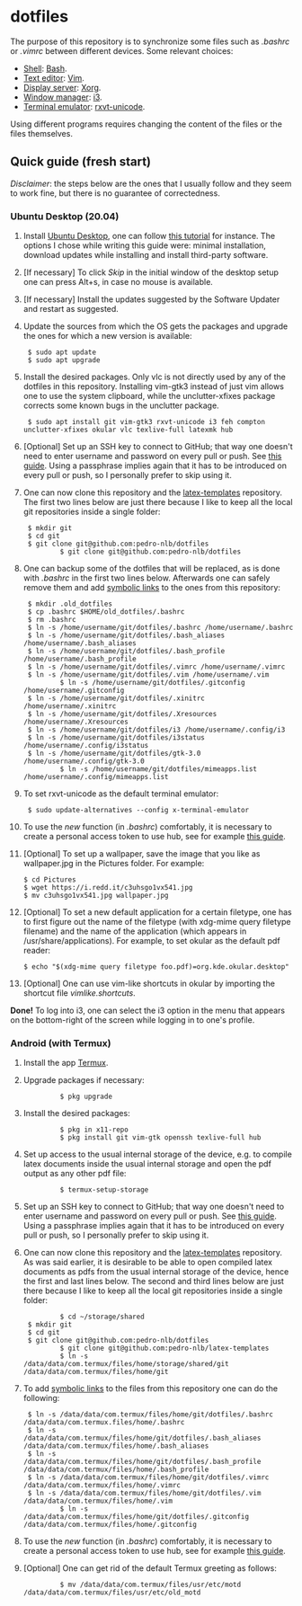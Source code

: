 # dotfiles

The purpose of this repository is to synchronize some files such as *.bashrc* or *.vimrc* between different devices. Some relevant choices:
- [Shell](https://wiki.archlinux.org/index.php/Command-line_shell): [Bash](https://wiki.archlinux.org/index.php/bash).
- [Text editor](https://en.wikipedia.org/wiki/Text_editor): [Vim](https://wiki.archlinux.org/index.php/vim).
- [Display server](https://en.wikipedia.org/wiki/Display_server): [Xorg](https://www.x.org/wiki/).
- [Window manager](https://wiki.archlinux.org/index.php/Window_manager): [i3](https://wiki.archlinux.org/index.php/I3).
- [Terminal emulator](https://en.wikipedia.org/wiki/Terminal_emulator): [rxvt-unicode](https://wiki.archlinux.org/index.php/rxvt-unicode).

Using different programs requires changing the content of the files or the files themselves.

## Quick guide (fresh start)

*Disclaimer*: the steps below are the ones that I usually follow and they seem to work fine, but there is no guarantee of correctedness.

### Ubuntu Desktop (20.04)

1. Install [Ubuntu Desktop](https://ubuntu.com/download/desktop), one can follow [this tutorial](https://ubuntu.com/tutorials/install-ubuntu-desktop#1-overview) for instance. The options I chose while writing this guide were: minimal installation, download updates while installing and install third-party software.

2. [If necessary] To click *Skip* in the initial window of the desktop setup one can press Alt+s, in case no mouse is available.

3. [If necessary] Install the updates suggested by the Software Updater and restart as suggested.

4. Update the sources from which the OS gets the packages and upgrade the ones for which a new version is available: 

        $ sudo apt update
        $ sudo apt upgrade

5. Install the desired packages. Only vlc is not directly used by any of the dotfiles in this repository. Installing vim-gtk3 instead of just vim allows one to use the system clipboard, while the unclutter-xfixes package corrects some known bugs in the unclutter package.

        $ sudo apt install git vim-gtk3 rxvt-unicode i3 feh compton unclutter-xfixes okular vlc texlive-full latexmk hub
       
6. [Optional] Set up an SSH key to connect to GitHub; that way one doesn't need to enter username and password on every pull or push. See [this guide](https://help.github.com/en/articles/connecting-to-github-with-ssh). Using a passphrase implies again that it has to be introduced on every pull or push, so I personally prefer to skip using it.

7. One can now clone this repository and the [latex-templates](https://github.com/pedro-nlb/latex-templates) repository. The first two lines below are just there because I like to keep all the local git repositories inside a single folder:

        $ mkdir git
        $ cd git
        $ git clone git@github.com:pedro-nlb/dotfiles
				$ git clone git@github.com:pedro-nlb/dotfiles

8. One can backup some of the dotfiles that will be replaced, as is done with *.bashrc* in the first two lines below. Afterwards one can safely remove them and add [symbolic links](https://en.wikipedia.org/wiki/Symbolic_link) to the ones from this repository:

        $ mkdir .old_dotfiles
        $ cp .bashrc $HOME/old_dotfiles/.bashrc
        $ rm .bashrc
        $ ln -s /home/username/git/dotfiles/.bashrc /home/username/.bashrc
        $ ln -s /home/username/git/dotfiles/.bash_aliases /home/username/.bash_aliases
        $ ln -s /home/username/git/dotfiles/.bash_profile /home/username/.bash_profile
        $ ln -s /home/username/git/dotfiles/.vimrc /home/username/.vimrc
        $ ln -s /home/username/git/dotfiles/.vim /home/username/.vim
				$ ln -s /home/username/git/dotfiles/.gitconfig /home/username/.gitconfig
        $ ln -s /home/username/git/dotfiles/.xinitrc /home/username/.xinitrc
        $ ln -s /home/username/git/dotfiles/.Xresources /home/username/.Xresources
        $ ln -s /home/username/git/dotfiles/i3 /home/username/.config/i3
        $ ln -s /home/username/git/dotfiles/i3status /home/username/.config/i3status
        $ ln -s /home/username/git/dotfiles/gtk-3.0 /home/username/.config/gtk-3.0
				$ ln -s /home/username/git/dotfiles/mimeapps.list /home/username/.config/mimeapps.list

9. To set rxvt-unicode as the default terminal emulator:

        $ sudo update-alternatives --config x-terminal-emulator
        
10. To use the *new* function (in *.bashrc*) comfortably, it is necessary to create a personal access token to use hub, see for example [this guide](https://docs.github.com/en/github/authenticating-to-github/creating-a-personal-access-token).

11. [Optional] To set up a wallpaper, save the image that you like as wallpaper.jpg in the Pictures folder. For example:

        $ cd Pictures
        $ wget https://i.redd.it/c3uhsgo1vx541.jpg
        $ mv c3uhsgo1vx541.jpg wallpaper.jpg
        
12. [Optional] To set a new default application for a certain filetype, one has to first figure out the name of the filetype (with xdg-mime query filetype filename) and the name of the application (which appears in /usr/share/applications). For example, to set okular as the default pdf reader:
				
        $ echo "$(xdg-mime query filetype foo.pdf)=org.kde.okular.desktop"

13. [Optional] One can use vim-like shortcuts in okular by importing the shortcut file *vimlike.shortcuts*.

**Done!** To log into i3, one can select the i3 option in the menu that appears on the bottom-right of the screen while logging in to one's profile.

### Android (with Termux)

1. Install the app [Termux](https://termux.com).

2. Upgrade packages if necessary:

				$ pkg upgrade

3. Install the desired packages:

				$ pkg in x11-repo
				$ pkg install git vim-gtk openssh texlive-full hub

4. Set up access to the usual internal storage of the device, e.g. to compile latex documents inside the usual internal storage and open the pdf output as any other pdf file:

				$ termux-setup-storage

5. Set up an SSH key to connect to GitHub; that way one doesn't need to enter username and password on every pull or push. See [this guide](https://help.github.com/en/articles/connecting-to-github-with-ssh). Using a passphrase implies again that it has to be introduced on every pull or push, so I personally prefer to skip using it.

6. One can now clone this repository and the [latex-templates](https://github.com/pedro-nlb/latex-templates) repository. As was said earlier, it is desirable to be able to open compiled latex documents as pdfs from the usual internal storage of the device, hence the first and last lines below. The second and third lines below are just there because I like to keep all the local git repositories inside a single folder:

				$ cd ~/storage/shared
        $ mkdir git
        $ cd git
        $ git clone git@github.com:pedro-nlb/dotfiles
				$ git clone git@github.com:pedro-nlb/latex-templates
				$ ln -s /data/data/com.termux/files/home/storage/shared/git /data/data/com.termux/files/home/git

7. To add [symbolic links](https://en.wikipedia.org/wiki/Symbolic_link) to the files from this repository one can do the following:

        $ ln -s /data/data/com.termux/files/home/git/dotfiles/.bashrc /data/data/com.termux.files/home/.bashrc
        $ ln -s /data/data/com.termux/files/home/git/dotfiles/.bash_aliases /data/data/com.termux/files/home/.bash_aliases
        $ ln -s /data/data/com.termux/files/home/git/dotfiles/.bash_profile /data/data/com.termux/files/home/.bash_profile
        $ ln -s /data/data/com.termux/files/home/git/dotfiles/.vimrc /data/data/com.termux/files/home/.vimrc
        $ ln -s /data/data/com.termux/files/home/git/dotfiles/.vim /data/data/com.termux/files/home/.vim
				$ ln -s /data/data/com.termux/files/home/git/dotfiles/.gitconfig /data/data/com.termux/files/home/.gitconfig

8. To use the *new* function (in *.bashrc*) comfortably, it is necessary to create a personal access token to use hub, see for example [this guide](https://docs.github.com/en/github/authenticating-to-github/creating-a-personal-access-token).

9. [Optional] One can get rid of the default Termux greeting as follows:

				$ mv /data/data/com.termux/files/usr/etc/motd /data/data/com.termux/files/usr/etc/old_motd
